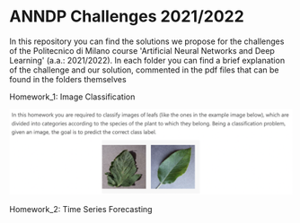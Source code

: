 # ANNDP Challenges 2021/2022

In this repository you can find the solutions we propose for the challenges of the Politecnico di Milano course 'Artificial Neural Networks and Deep Learning' (a.a.: 2021/2022). 
In each folder you can find a brief explanation of the challenge and our solution, commented in the pdf files that can be found in the folders themselves

Homework_1: Image Classification

![challenge1](https://github.com/fillics/ANNDP_challenges/blob/main/Homework_1/Overview_Challenge1.png) 


Homework_2: Time Series Forecasting

